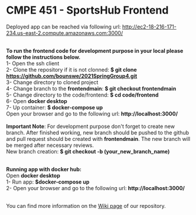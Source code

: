 
# CMPE 451 - SportsHub Frontend
Deployed app can be reached via following url: http://ec2-18-216-171-234.us-east-2.compute.amazonaws.com:3000/

<br><b>To run the frontend code for development purpose in your local please follow the instructions below.</b>
<br>1-  Open the ssh client
<br> 2- Clone the repository if it is not clonned: **$ git clone https://github.com/bounswe/2021SpringGroup4.git**
<br> 3- Change directory to cloned project
<br> 4- Change branch to the **frontendmain**: **$ git checkout frontendmain**
<br> 5- Change directory to the code/frontend: **$ cd code/frontend**
<br> 6- Open **docker desktop**
<br> 7- Up container: **$ docker-compose up**
<br> Open your browser and go to the following url: **http://localhost:3000/**
<br><br> **Important Note**: For development purpose don't forget to create new branch. After finished working, 
new branch should be pushed to the github and pull request should be created with **frontendmain**. 
The new branch will be merged after necessary reviews.
<br>New branch creation: **$ git checkout -b (your_new_branch_name)**


<br><b> Running app with docker hub:</b> 
<br> Open **docker desktop**
<br> 1- Run app: **$docker-compose up**
<br> 2- Open your browser and go to the following url: **http://localhost:3000/**












<br>You can find more information on the [Wiki page](https://github.com/bounswe/2021SpringGroup4/wiki) of our repository.


